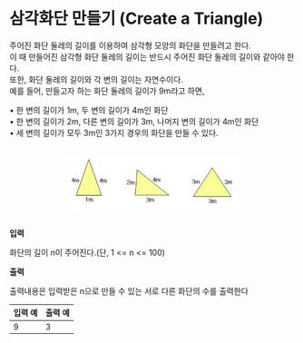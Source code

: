 삼각화단 만들기 (Create a Triangle)
====================================

주어진 화단 둘레의 길이를 이용하여 삼각형 모양의 화단을 만들려고 한다.   
이 때 만들어진 삼각형 화단 둘레의 길이는 반드시 주어진 화단 둘레의 길이와 같아야 한
다.   
또한, 화단 둘레의 길이와 각 변의 길이는 자연수이다.    
예를 들어, 만들고자 하는 화단 둘레의 길이가 9m라고 하면,

 • 한 변의 길이가 1m, 두 변의 길이가 4m인 화단   
 • 한 변의 길이가 2m, 다른 변의 길이가 3m, 나머지 변의 길이가 4m인 화단   
 • 세 변의 길이가 모두 3m인 3가지 경우의 화단을 만들 수 있다.   

<br>
<div align="center">
<img src="./img/triangle.png" align="center">
</div>
<br>

**입력** 

화단의 길이 n이 주어진다.(단, 1 <= n <= 100)

**출력**  

출력내용은 입력받은 n으로 만들 수 있는 서로 다른 화단의 수를 출력한다


| 입력 예 | 출력 예     |
|---|---|
| 9 | 3 |